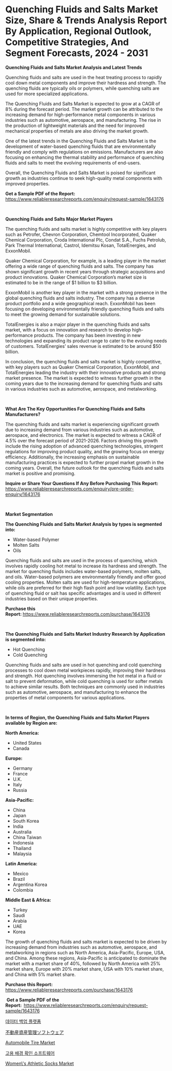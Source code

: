 <p><h1>Quenching Fluids and Salts Market Size, Share & Trends Analysis Report By Application, Regional Outlook, Competitive Strategies, And Segment Forecasts, 2024 - 2031</h1></p><p><strong>Quenching Fluids and Salts Market Analysis and Latest Trends</strong></p>
<p><p>Quenching fluids and salts are used in the heat treating process to rapidly cool down metal components and improve their hardness and strength. The quenching fluids are typically oils or polymers, while quenching salts are used for more specialized applications.</p><p>The Quenching Fluids and Salts Market is expected to grow at a CAGR of 8% during the forecast period. The market growth can be attributed to the increasing demand for high-performance metal components in various industries such as automotive, aerospace, and manufacturing. The rise in the production of lightweight materials and the need for improved mechanical properties of metals are also driving the market growth.</p><p>One of the latest trends in the Quenching Fluids and Salts Market is the development of water-based quenching fluids that are environmentally friendly and comply with regulations on emissions. Manufacturers are also focusing on enhancing the thermal stability and performance of quenching fluids and salts to meet the evolving requirements of end-users.</p><p>Overall, the Quenching Fluids and Salts Market is poised for significant growth as industries continue to seek high-quality metal components with improved properties.</p></p>
<p><strong>Get a Sample PDF of the Report:&nbsp;</strong> <a href="https://www.reliableresearchreports.com/enquiry/request-sample/1643176">https://www.reliableresearchreports.com/enquiry/request-sample/1643176</a></p>
<p>&nbsp;</p>
<p><strong>Quenching Fluids and Salts Major Market Players</strong></p>
<p><p>The quenching fluids and salts market is highly competitive with key players such as Petrofer, Chevron Corporation, Chemtool Incorporated, Quaker Chemical Corporation, Croda International Plc, Condat S.A., Fuchs Petrolub, Park Thermal International, Castrol, Idemitsu Kosan, TotalEnergies, and ExxonMobil.</p><p>Quaker Chemical Corporation, for example, is a leading player in the market offering a wide range of quenching fluids and salts. The company has shown significant growth in recent years through strategic acquisitions and product innovations. Quaker Chemical Corporation’s market size is estimated to be in the range of $1 billion to $3 billion.</p><p>ExxonMobil is another key player in the market with a strong presence in the global quenching fluids and salts industry. The company has a diverse product portfolio and a wide geographical reach. ExxonMobil has been focusing on developing environmentally friendly quenching fluids and salts to meet the growing demand for sustainable solutions.</p><p>TotalEnergies is also a major player in the quenching fluids and salts market, with a focus on innovation and research to develop high-performance products. The company has been investing in new technologies and expanding its product range to cater to the evolving needs of customers. TotalEnergies’ sales revenue is estimated to be around $50 billion.</p><p>In conclusion, the quenching fluids and salts market is highly competitive, with key players such as Quaker Chemical Corporation, ExxonMobil, and TotalEnergies leading the industry with their innovative products and strong market presence. The market is expected to witness further growth in the coming years due to the increasing demand for quenching fluids and salts in various industries such as automotive, aerospace, and metalworking.</p></p>
<p>&nbsp;</p>
<p><strong>What Are The Key Opportunities For Quenching Fluids and Salts Manufacturers?</strong></p>
<p><p>The quenching fluids and salts market is experiencing significant growth due to increasing demand from various industries such as automotive, aerospace, and electronics. The market is expected to witness a CAGR of 4.5% over the forecast period of 2021-2026. Factors driving this growth include the rising adoption of advanced quenching technologies, stringent regulations for improving product quality, and the growing focus on energy efficiency. Additionally, the increasing emphasis on sustainable manufacturing practices is expected to further propel market growth in the coming years. Overall, the future outlook for the quenching fluids and salts market is positive and promising.</p></p>
<p><strong>Inquire or Share Your Questions If Any Before Purchasing This Report:</strong> <a href="https://www.reliableresearchreports.com/enquiry/pre-order-enquiry/1643176">https://www.reliableresearchreports.com/enquiry/pre-order-enquiry/1643176</a></p>
<p>&nbsp;</p>
<p><strong>Market Segmentation</strong></p>
<p><strong>The Quenching Fluids and Salts Market Analysis by types is segmented into:</strong></p>
<p><ul><li>Water-based Polymer</li><li>Molten Salts</li><li>Oils</li></ul></p>
<p><p>Quenching fluids and salts are used in the process of quenching, which involves rapidly cooling hot metal to increase its hardness and strength. The market for quenching fluids includes water-based polymers, molten salts, and oils. Water-based polymers are environmentally friendly and offer good cooling properties. Molten salts are used for high-temperature applications, while oils are preferred for their high flash point and low volatility. Each type of quenching fluid or salt has specific advantages and is used in different industries based on their unique properties.</p></p>
<p><strong>Purchase this Report:&nbsp;</strong><a href="https://www.reliableresearchreports.com/purchase/1643176">https://www.reliableresearchreports.com/purchase/1643176</a></p>
<p>&nbsp;</p>
<p><strong>The Quenching Fluids and Salts Market Industry Research by Application is segmented into:</strong></p>
<p><ul><li>Hot Quenching</li><li>Cold Quenching</li></ul></p>
<p><p>Quenching fluids and salts are used in hot quenching and cold quenching processes to cool down metal workpieces rapidly, improving their hardness and strength. Hot quenching involves immersing the hot metal in a fluid or salt to prevent deformation, while cold quenching is used for softer metals to achieve similar results. Both techniques are commonly used in industries such as automotive, aerospace, and manufacturing to enhance the properties of metal components for various applications.</p></p>
<p>&nbsp;</p>
<p><strong>In terms of Region, the Quenching Fluids and Salts Market Players available by Region are:</strong></p>
<p>
    <p> <strong> North America: </strong>
        <ul>
            <li>United States</li>
            <li>Canada</li>
        </ul>
        </p> 
    <p> <strong> Europe: </strong>
        <ul>
            <li>Germany</li>
            <li>France</li>
            <li>U.K.</li>
            <li>Italy</li>
            <li>Russia</li>
        </ul>
        </p> 
    <p> <strong> Asia-Pacific: </strong>
        <ul>
            <li>China</li>
            <li>Japan</li>
            <li>South Korea</li>
            <li>India</li>
            <li>Australia</li>
            <li>China Taiwan</li>
            <li>Indonesia</li>
            <li>Thailand</li>
            <li>Malaysia</li>
        </ul>
        </p> 
    <p> <strong> Latin America: </strong>
        <ul>
            <li>Mexico</li>
            <li>Brazil</li>
            <li>Argentina Korea</li>
            <li>Colombia</li>
        </ul>
        </p> 
    <p> <strong> Middle East & Africa: </strong>
        <ul>
            <li>Turkey</li>
            <li>Saudi</li>
            <li>Arabia</li>
            <li>UAE</li>
            <li>Korea</li>
        </ul>
    </p>
    </p>
<p><p>The growth of quenching fluids and salts market is expected to be driven by increasing demand from industries such as automotive, aerospace, and metalworking in regions such as North America, Asia-Pacific, Europe, USA, and China. Among these regions, Asia-Pacific is anticipated to dominate the market with a market share of 40%, followed by North America with 25% market share, Europe with 20% market share, USA with 10% market share, and China with 5% market share.</p></p>
<p><strong>Purchase this Report: </strong><a href="https://www.reliableresearchreports.com/purchase/1643176">https://www.reliableresearchreports.com/purchase/1643176</a></p>
<p>&nbsp;<strong>Get a Sample PDF of the Report:&nbsp;&nbsp;</strong><a href="https://www.reliableresearchreports.com/enquiry/request-sample/1643176">https://www.reliableresearchreports.com/enquiry/request-sample/1643176</a></p>
<p><strong></strong></p>
<p><p><a href="https://github.com/bvubpqd5241630/Market-Research-Report-List-1/blob/main/5620785183646.md">데이터 백업 플랫폼</a></p><p><a href="https://github.com/xemfu2379520/Market-Research-Report-List-1/blob/main/4001883183591.md">不動産資産管理ソフトウェア</a></p><p><a href="https://view.publitas.com/reportprime-1/automobile-tire-market-size-growth-outlook-from-2024-to-2031-projecting-at-markets-trends-analysis-by-application-regional-outlook-and-revenue/">Automobile Tire Market</a></p><p><a href="https://github.com/vsckjg50460/Market-Research-Report-List-1/blob/main/6088503183645.md">고용 배경 확인 소프트웨어</a></p><p><a href="https://issuu.com/reportprime-2/docs/womens-athletic-socks-market-size-2030.pptx">Women\'s Athletic Socks Market</a></p></p>